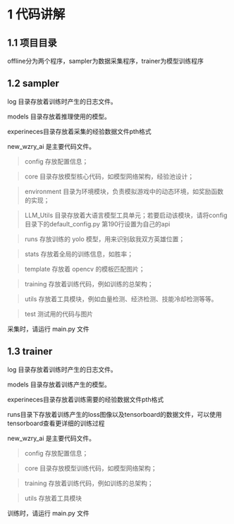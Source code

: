 # 1 代码讲解

## 1.1 项目目录

offline分为两个程序，sampler为数据采集程序，trainer为模型训练程序

## 1.2 sampler
log 目录存放着训练时产生的日志文件。

models 目录存放着推理使用的模型。

experineces目录存放着采集的经验数据文件pth格式

new_wzry_ai 是主要代码文件。
>config 存放配置信息；

>core 目录存放模型核心代码，如模型网络架构，经验池设计；

>environment 目录为环境模块，负责模拟游戏中的动态环境，如奖励函数的实现；

>LLM_Utils 目录存放着大语言模型工具单元；若要启动该模块，请将config目录下的default_config.py 第190行设置为自己的api

>runs 存放训练的 yolo 模型，用来识别敌我双方英雄位置；

>stats 存放着全局的训练信息，如胜率；

>template 存放着 opencv 的模板匹配图片；

>training 存放着训练代码，例如训练的总架构；

>utils 存放着工具模块，例如血量检测、经济检测、技能冷却检测等等。

>test 测试用的代码与图片

采集时，请运行 main.py 文件

## 1.3 trainer


log 目录存放着训练时产生的日志文件。

models 目录存放着训练产生的模型。

experineces目录存放着训练需要的经验数据文件pth格式

runs目录下存放着训练产生的loss图像以及tensorboard的数据文件，可以使用tensorboard查看更详细的训练过程

new_wzry_ai 是主要代码文件。

>config 存放配置信息；

>core 目录存放模型训练代码，如模型网络架构；

>training 存放着训练代码，例如训练的总架构；

>utils 存放着工具模块

训练时，请运行 main.py 文件